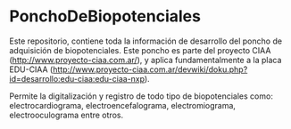 # PonchoDeBiopotenciales

Este repositorio, contiene toda la información de desarrollo del poncho de adquisición de biopotenciales. 
Este poncho es parte del proyecto CIAA (http://www.proyecto-ciaa.com.ar/), y aplica fundamentalmente a la placa 
EDU-CIAA (http://www.proyecto-ciaa.com.ar/devwiki/doku.php?id=desarrollo:edu-ciaa:edu-ciaa-nxp). 

Permite la digitalización y registro de todo tipo de biopotenciales como: electrocardiograma, 
electroencefalograma, electromiograma, electrooculograma entre otros.

